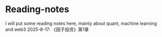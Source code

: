 # Reading-notes
I will put some reading notes here, mainly about quant, machine learning and web3
2025-8-17: 《因子投资》第1章
